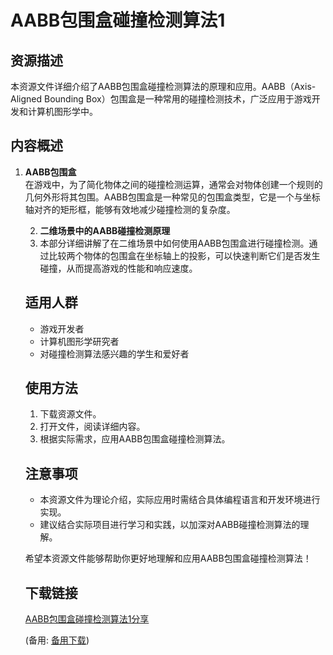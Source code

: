 # AABB包围盒碰撞检测算法1

## 资源描述

本资源文件详细介绍了AABB包围盒碰撞检测算法的原理和应用。AABB（Axis-Aligned Bounding Box）包围盒是一种常用的碰撞检测技术，广泛应用于游戏开发和计算机图形学中。

## 内容概述

1. **AABB包围盒**  
   在游戏中，为了简化物体之间的碰撞检测运算，通常会对物体创建一个规则的几何外形将其包围。AABB包围盒是一种常见的包围盒类型，它是一个与坐标轴对齐的矩形框，能够有效地减少碰撞检测的复杂度。

   2. **二维场景中的AABB碰撞检测原理**
   3.    本部分详细讲解了在二维场景中如何使用AABB包围盒进行碰撞检测。通过比较两个物体的包围盒在坐标轴上的投影，可以快速判断它们是否发生碰撞，从而提高游戏的性能和响应速度。

   ## 适用人群

   - 游戏开发者
   - 计算机图形学研究者
   - 对碰撞检测算法感兴趣的学生和爱好者

   ## 使用方法

   1. 下载资源文件。
   2. 打开文件，阅读详细内容。
   3. 根据实际需求，应用AABB包围盒碰撞检测算法。

   ## 注意事项

   - 本资源文件为理论介绍，实际应用时需结合具体编程语言和开发环境进行实现。
   - 建议结合实际项目进行学习和实践，以加深对AABB碰撞检测算法的理解。

   希望本资源文件能够帮助你更好地理解和应用AABB包围盒碰撞检测算法！

   ## 下载链接
   [AABB包围盒碰撞检测算法1分享](https://pan.quark.cn/s/1e7c6bd746ec) 

   (备用: [备用下载](https://pan.baidu.com/s/1pp_TAxIPbnH3uDJOJd8Htg?pwd=1234))

